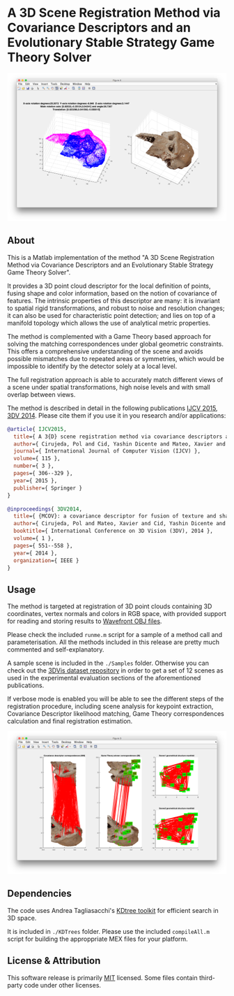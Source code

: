 # A 3D Scene Registration Method via Covariance Descriptors and an Evolutionary Stable Strategy Game Theory Solver
![](registration.png)

## About
This is a Matlab implementation of the method "A 3D Scene Registration Method via Covariance Descriptors and an Evolutionary Stable Strategy Game Theory Solver".

It provides a 3D point cloud descriptor for the local definition of points, fusing shape and color information, based on the notion of covariance of features. The intrinsic properties of this descriptor are many: it is invariant to spatial rigid transformations, and robust to noise and resolution changes; it can also be used for characteristic point detection; and lies on top of a manifold topology which allows the use of analytical metric properties.

The method is complemented with a Game Theory based approach for solving the matching correspondences under global geometric constraints. This offers a comprehensive understanding of the scene and avoids possible mismatches due to repeated areas or symmetries, which would be impossible to identify by the detector solely at a local level.

The full registration approach is able to accurately match different views of a scene under spatial transformations, high noise levels and with small overlap between views.

The method is described in detail in the following publications [IJCV 2015](https://link.springer.com/article/10.1007/s11263-015-0820-2), [3DV 2014](http://ieeexplore.ieee.org/abstract/document/7035869/). Please cite them if you use it in you research and/or applications:

```bibtex
@article{ IJCV2015,
  title={ A 3{D} scene registration method via covariance descriptors and an evolutionary stable strategy game theory solver },
  author={ Cirujeda, Pol and Cid, Yashin Dicente and Mateo, Xavier and Binefa, Xavier },
  journal={ International Journal of Computer Vision (IJCV) },
  volume={ 115 },
  number={ 3 },
  pages={ 306--329 },
  year={ 2015 },
  publisher={ Springer }
}
```

```bibtex
@inproceedings{ 3DV2014,
  title={ {MCOV}: a covariance descriptor for fusion of texture and shape features in 3{D} point clouds },
  author={ Cirujeda, Pol and Mateo, Xavier and Cid, Yashin Dicente and Binefa, Xavier },
  booktitle={ International Conference on 3D Vision (3DV), 2014 },
  volume={ 1 },
  pages={ 551--558 },
  year={ 2014 },
  organization={ IEEE }
}
```

## Usage
The method is targeted at registration of 3D point clouds containing 3D coordinates, vertex normals and colors in RGB space, with provided support for reading and storing results to [Wavefront OBJ files](https://en.wikipedia.org/wiki/Wavefront_.obj_file).

Please check the included ```runme.m``` script for a sample of a method call and parameterisation. All the methods included in this release are pretty much commented and self-explanatory.

A sample scene is included in the ```./Samples``` folder. Otherwise you can check out the [3DVis dataset repository](https://github.com/pcirujeda/3DVis-dataset) in order to get a set of 12 scenes as used in the experimental evaluation sections of the aforementioned publications.

If verbose mode is enabled you will be able to see the different steps of the registration procedure, including scene analysis for keypoint extraction, Covariance Descriptor likelihood matching, Game Theory correspondences calculation and final registration estimation.

![](registrationStages.png)

## Dependencies
The code uses Andrea Tagliasacchi's [KDtree toolkit](https://github.com/ataiya/kdtree) for efficient search in 3D space.

It is included in ```./KDTrees``` folder. Please use the included ```compileAll.m``` script for building the approppriate MEX files for your platform.

## License & Attribution
This software release is primarily [MIT](https://opensource.org/licenses/MIT) licensed. Some files contain third-party code under other licenses.